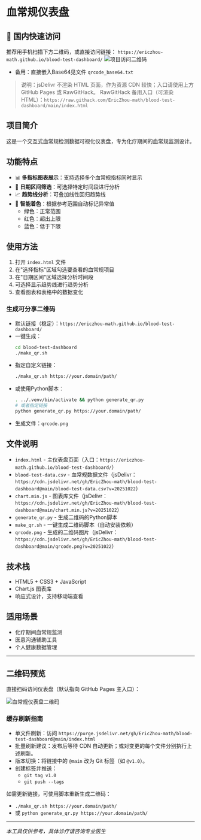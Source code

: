 # 血常规仪表盘

## 🔗 国内快速访问
推荐用手机扫描下方二维码，或直接访问链接：
`https://ericzhou-math.github.io/blood-test-dashboard/`
![项目访问二维码](https://cdn.jsdelivr.net/gh/EricZhou-math/blood-test-dashboard@main/qrcode.png?v=20251022)
- 备用：直接嵌入Base64见文件 `qrcode_base64.txt`
> 说明：jsDelivr 不渲染 HTML 页面，作为资源 CDN 较快；入口请使用上方 GitHub Pages 或 RawGitHack。
> RawGitHack 备用入口（可渲染 HTML）：`https://raw.githack.com/EricZhou-math/blood-test-dashboard/main/index.html`

## 项目简介

这是一个交互式血常规检测数据可视化仪表盘，专为化疗期间的血常规监测设计。

## 功能特点

- 📊 **多指标图表展示**：支持选择多个血常规指标同时显示
- 📅 **日期区间筛选**：可选择特定时间段进行分析
- 📈 **趋势线分析**：可叠加线性回归趋势线
- 🎨 **智能着色**：根据参考范围自动标记异常值
  - 绿色：正常范围
  - 红色：超出上限
  - 蓝色：低于下限

## 使用方法

1. 打开 `index.html` 文件
2. 在"选择指标"区域勾选要查看的血常规项目
3. 在"日期区间"区域选择分析时间段
4. 可选择显示趋势线进行趋势分析
5. 查看图表和表格中的数据变化

### 生成可分享二维码
- 默认链接（稳定）：`https://ericzhou-math.github.io/blood-test-dashboard/`
- 一键生成：
  ```bash
  cd blood-test-dashboard
  ./make_qr.sh
  ```
- 指定自定义链接：
  ```bash
  ./make_qr.sh https://your.domain/path/
  ```
- 或使用Python脚本：
  ```bash
  . ../.venv/bin/activate && python generate_qr.py
  # 或者指定链接
  python generate_qr.py https://your.domain/path/
  ```
- 生成文件：`qrcode.png`

## 文件说明

- `index.html` - 主仪表盘页面（入口：`https://ericzhou-math.github.io/blood-test-dashboard/`）
- `blood-test-data.csv` - 血常规数据文件（jsDelivr：`https://cdn.jsdelivr.net/gh/EricZhou-math/blood-test-dashboard@main/blood-test-data.csv?v=20251022`）
- `chart.min.js` - 图表库文件（jsDelivr：`https://cdn.jsdelivr.net/gh/EricZhou-math/blood-test-dashboard@main/chart.min.js?v=20251022`）
- `generate_qr.py` - 生成二维码的Python脚本
- `make_qr.sh` - 一键生成二维码脚本（自动安装依赖）
- `qrcode.png` - 生成的二维码图片（jsDelivr：`https://cdn.jsdelivr.net/gh/EricZhou-math/blood-test-dashboard@main/qrcode.png?v=20251022`）

## 技术栈

- HTML5 + CSS3 + JavaScript
- Chart.js 图表库
- 响应式设计，支持移动端查看

## 适用场景

- 化疗期间血常规监测
- 医患沟通辅助工具
- 个人健康数据管理

---

## 二维码预览

直接扫码访问仪表盘（默认指向 GitHub Pages 主入口）：

![血常规仪表盘二维码](https://cdn.jsdelivr.net/gh/EricZhou-math/blood-test-dashboard@main/qrcode.png?v=20251022)

### 缓存刷新指南
- 单文件刷新：访问 `https://purge.jsdelivr.net/gh/EricZhou-math/blood-test-dashboard@main/index.html`
- 批量刷新建议：发布后等待 CDN 自动更新；或对变更的每个文件分别执行上述刷新。
- 版本切换：将链接中的 `@main` 改为 Git 标签（如 `@v1.0`）。
- 创建标签并推送：
  - `git tag v1.0`
  - `git push --tags`

如需更新链接，可使用脚本重新生成二维码：
- `./make_qr.sh https://your.domain/path/`
- 或 `python generate_qr.py https://your.domain/path/`

---

*本工具仅供参考，具体诊疗请咨询专业医生*